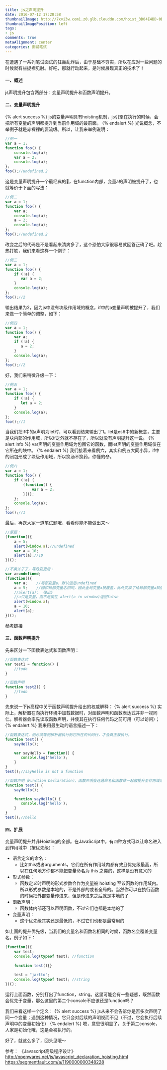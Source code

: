 ```yaml
---
title: js之声明提升
date: 2016-07-12 17:28:58
thumbnailImage: http://7xvi3w.com1.z0.glb.clouddn.com/hoist_3D04E4BD-0DEB-40EE-AD1F-EAC8B6B163A1.png
thumbnailImagePosition: left
tags: 
- js
comments: true
metaAlignment: center
categories: 面试笔试
---
```

在遭遇了一系列笔试面试的狂轰乱炸后，由于基础不夯实，所以在应对一些问题的时候就有些捉襟见肘。好吧，那就行动起来，是时候展现真正的技术了！
<!-- more -->
####  一、概述
js声明提升包含两部分：变量声明提升和函数声明提升。
####  二、变量声明提升
{% alert success %}
js的变量声明具有hoisting机制，js引擎在执行的时候，会把所有变量的声明都提升到当前作用域的最前面。
{% endalert %}
光说概念，不举例子就是赤裸裸的耍流氓。所以，让我来举例说明：
```js
//例一
var a = 1;
function foo() { 
    console.log(a);
    var a = 2;
    console.log(a);
};
foo();//undefined,2
```
这是变量声明提升一个最经典的🌰，在function内部，变量a的声明被提升了，也就等价于下面的写法：
```js
//例二
var a = 1;
function foo() { 
    var a;
    console.log(a);
    a = 2;
    console.log(a);
};
foo();//undefined,2
```
改变之后的代码是不是看起来清爽多了，这个恐怕大家很容易就回答正确了吧。趁热打铁，我们来看这样一个例子：
```js
//例三
var a = 1;
function foo() { 
    if (!a) {
       var a = 2; 
    } 
    console.log(a);
};
foo();//2
```
输出结果为2，因为js中没有块级作用域的概念，if中的a变量声明被提升了，我们来做一个简单的调整，如下：
```js
//例四
var a = 1;
function foo() { 
	var a;
    if (!a) {
       a = 2; 
    } 
    console.log(a);
};
foo();//2
```
好，我们来稍微升级一下：
```js
//例五
var a = 1;
function foo() { 
    if (!a) {
       let a = 2; 
    } 
    console.log(a);
};
foo();//1
```
当我们把if中的a声明为let时，可以看到结果输出了1。let是es6中的新概念，主要是块内部的作用域，所以if之外就不存在了，所以就没有声明提升这一说。
{% alert info %}
var声明的变量作用域为包围它的函数，而let声明的变量作用域仅在它所在的块中。
{% endalert %}
我们接着来看例六，其实和例五大同小异，if中的闭包形成了块级作用域，所以换汤不换药，你懂的😳。
```js
//例六
var a = 1;
function foo() {
    if (!a) {
        (function() {       
            var a = 2;      
        }());               
    };
    console.log(a);
};
foo();//1
```
最后，再送大家一道笔试题哦，看看你能不能做出来～
```js
//原题：
(function(){
    a = 5;
    alert(window.a);//undefined
    var a = 10;
    alert(a);//10
})();

//不卖关子了，等效变更后：
var a=undefined;  
(function(){
    var a;    //局部变量a，默认值是undefined
    a = 5;    //因和局部变量名相同，因此全局变量a被覆盖，此处变成了给局部变量a赋值
    //alert(a);  弹出5
    //a只是变量，而不是属性 alert(a in window)返回false
    alert(window.a);  
    a = 10;
    alert(a);
})();
```
[参考链接](https://segmentfault.com/q/1010000002886791)
####  三、函数声明提升
先来区分一下函数表达式和函数声明：
```js
//函数表达式
var test1 = function() {
    //todo
}

//函数声明
function test2() {
    //todo
}
```
先来说一下js高程中关于函数声明提升给出的权威解释：
{% alert success %}
实际上，解析器在向执行环境中加载数据时，对函数声明和函数表达式并非一视同仁。解析器会率先读取函数声明，并使其在执行任何代码之前可用（可以访问）； 
{% endalert %}
我来用最生动的语言描述一下：
```js
//函数表达式，则必须等到解析器执行到它所在的代码行，才会真正被执行。
function test() {
    sayHello();

    var sayHello = function() {
       console.log('hello');
    }
}
test();//sayHello is not a function

//函数声明（Function Declaration），函数声明会连通命名和函数体一起被提升至作用域顶部。
function test() {
    sayHello();

    function sayHello() {
       console.log('hello');
    }
}
test();//hello
```

####  四、扩展
变量声明提升并非Hoisting的全部。在JavaScript中，有四种方式可以让命名进入到作用域中（按优先级）：

- 语言定义的命名：
    - 比如this或者arguments，它们在所有作用域内都有效且优先级最高，所以在任何地方你都不能把变量命名为 this 之类的，这样是没有意义的
- 形式参数：
    - 函数定义时声明的形式参数会作为变量被 hoisting 至该函数的作用域内。所以形式参数是本地的，不是外部的或者全局的。当然你可以在执行函数的时候把外部变量传进来，但是传进来之后就是本地的了
- 函数声明：
    - 函数体内部还可以声明函数，不过它们也都是本地的了
- 变量声明：
    - 这个优先级其实还是最低的，不过它们也都是最常用的

如上面的提升优先级，当我们的变量名和函数名相同的时候，函数名会覆盖变量名，例子如下：
```js
(function(){
 	var test;
    console.log(typeof test); //function
     
    function test(){}
 
    test = "jartto";
    console.log(typeof test); //string
})();
```
运行上面函数，分别打出了function，string。这里可能会有一些疑惑，既然函数会优先于变量，那么这里的第二个console不应该还是function吗？

我们来看这样一个定义：
{% alert success %}
js从来不会告诉你是否多次声明了同一个变量；遇到这种情况，它只会对后续的声明视而不见（不过，它会执行后续声明中的变量初始化）
{% endalert %}
嗯，意思很明显了，关于第二console，人家是初始化哦，这是会被执行的。

好了，就这么多了，回头见哦～



参考：
《Javascript高级程序设计》
http://openwares.net/js/javascript_declaration_hoisting.html
https://segmentfault.com/a/1190000000348228